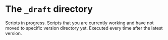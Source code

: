 # The `_draft` directory

Scripts in progress. Scripts that you are currently working and have not moved to specific version directory yet. Executed every time after the latest version.
